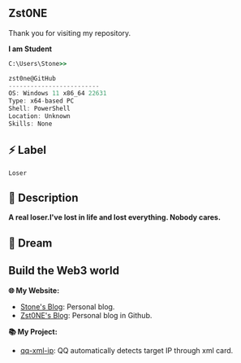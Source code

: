 ## Zst0NE

Thank you for visiting my repository.<br>

**I am Student**

```cmd
C:\Users\Stone>> 
```

```csharp
zst0ne@GitHub
-------------------------
OS: Windows 11 x86_64 22631
Type: x64-based PC
Shell: PowerShell
Location: Unknown
Skills: None
```

## ⚡ Label

`Loser`  

## 🚀 Description

**A real loser.I've lost in life and lost everything. Nobody cares.**  

## 🔭 Dream
**Build the Web3 world**
---

**🌐 My Website:** 
- [Stone's Blog](https://noobspace.cn): Personal blog.
- [Zst0NE's Blog](https://Zst0NE.github.io/): Personal blog in Github.

**📚 My Project:**
- [qq-xml-ip](https://github.com/Zst0NE/qq-xml-ip):  QQ automatically detects target IP through xml card.

